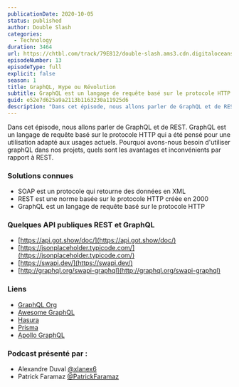 ```yaml
---
publicationDate: 2020-10-05
status: published
author: Double Slash
categories:
  - Technology
duration: 3464
url: https://chtbl.com/track/79E812/double-slash.ams3.cdn.digitaloceanspaces.com/DS_013_graphql.mp3
episodeNumber: 13
episodeType: full
explicit: false
season: 1
title: GraphQL, Hype ou Révolution
subtitle: GraphQL est un langage de requête basé sur le protocole HTTP qui a été pensé pour une utilisation adapté aux usages actuels
guid: e52e7d625a9a2113b1163230a11925d6
description: "Dans cet épisode, nous allons parler de GraphQL et de REST. GraphQL est un langage de requête basé sur le protocole HTTP qui a été pensé pour une utilisation adapté aux usages actuels. Pourquoi avons-nous besoin d'utiliser graphQL dans nos projets, quels sont les avantages et inconvénients par rapport à REST. Solutions connues SOAP est un protocole qui retourne des données en XML REST est une norme basée sur le protocole HTTP créée en 2000 GraphQL est un langage de requête basé sur le protocole HTTP Quelques API publiques REST et GraphQL https://api.got.show/doc/ https://jsonplaceholder.typicode.com/ https://swapi.dev/ http://graphql.org/swapi-graphql Liens GraphQL Org Awesome GraphQL Hasura Prisma Apollo GraphQL Podcast présenté par : Alexandre Duval @xlanex6 Patrick Faramaz @PatrickFaramaz"
---
```


Dans cet épisode, nous allons parler de GraphQL et de REST.
GraphQL est un langage de requête basé sur le protocole HTTP qui a été pensé pour une utilisation adapté aux usages actuels.
Pourquoi avons-nous besoin d'utiliser graphQL dans nos projets, quels sont les avantages et inconvénients par rapport à REST.

### Solutions connues

- SOAP est un protocole qui retourne des données en XML
- REST est une norme basée sur le protocole HTTP créée en 2000
- GraphQL est un langage de requête basé sur le protocole HTTP

### Quelques API publiques REST et GraphQL

- [https://api.got.show/doc/](https://api.got.show/doc/)
- [https://jsonplaceholder.typicode.com/](https://jsonplaceholder.typicode.com/)
- [https://swapi.dev/](https://swapi.dev/)
- [http://graphql.org/swapi-graphql](http://graphql.org/swapi-graphql)

### Liens

- [GraphQL Org](https://graphql.org/)
- [Awesome GraphQL](https://github.com/chentsulin/awesome-graphql)
- [Hasura](https://hasura.io/)
- [Prisma](https://www.prisma.io/)
- [Apollo GraphQL](https://github.com/apollographql)

### Podcast présenté par :

- Alexandre Duval [@xlanex6](https://twitter.com/xlanex6)
- Patrick Faramaz [@PatrickFaramaz](https://twitter.com/PatrickFaramaz)
